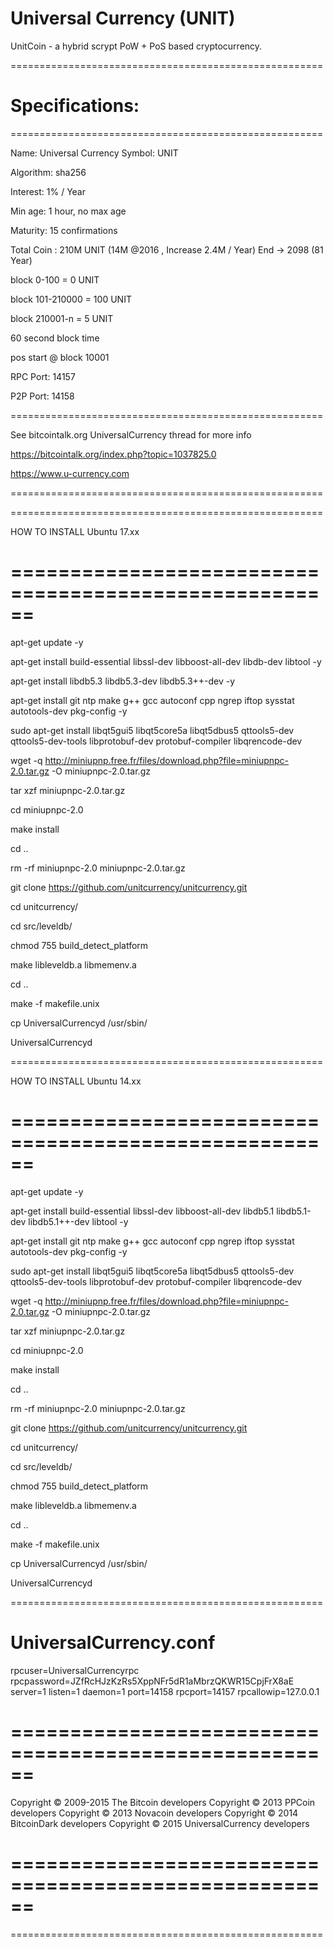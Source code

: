 Universal Currency (UNIT)
===================
UnitCoin - a hybrid scrypt PoW + PoS based cryptocurrency.


======================================================

Specifications:
======================================================
======================================================

Name: Universal Currency
Symbol: UNIT

Algorithm: sha256

Interest: 1% / Year

Min age: 1 hour, no max age

Maturity: 15 confirmations

Total Coin  : 210M  UNIT (14M @2016 , Increase 2.4M / Year) End -> 2098 (81 Year)

block 0-100 = 0 UNIT

block 101-210000 = 100 UNIT

block 210001-n =  5 UNIT

60 second block time 

pos start @ block 10001

RPC Port: 14157

P2P Port: 14158

======================================================


See bitcointalk.org UniversalCurrency thread for more info

https://bitcointalk.org/index.php?topic=1037825.0

https://www.u-currency.com


======================================================



======================================================

HOW TO INSTALL Ubuntu 17.xx

======================================================
======================================================


apt-get update -y

apt-get install build-essential libssl-dev libboost-all-dev libdb-dev libtool -y

apt-get install libdb5.3 libdb5.3-dev libdb5.3++-dev -y

apt-get install git ntp make g++ gcc autoconf cpp ngrep iftop sysstat autotools-dev pkg-config -y

sudo apt-get install libqt5gui5 libqt5core5a libqt5dbus5 qttools5-dev qttools5-dev-tools libprotobuf-dev protobuf-compiler libqrencode-dev

wget -q http://miniupnp.free.fr/files/download.php?file=miniupnpc-2.0.tar.gz -O miniupnpc-2.0.tar.gz

tar xzf miniupnpc-2.0.tar.gz

cd miniupnpc-2.0

make install

cd ..

rm -rf miniupnpc-2.0 miniupnpc-2.0.tar.gz

git clone https://github.com/unitcurrency/unitcurrency.git

cd unitcurrency/

cd src/leveldb/

chmod 755 build_detect_platform

make libleveldb.a libmemenv.a

cd ..

make -f makefile.unix

cp UniversalCurrencyd /usr/sbin/

UniversalCurrencyd


======================================================

HOW TO INSTALL Ubuntu 14.xx

======================================================
======================================================

apt-get update -y

apt-get install build-essential libssl-dev libboost-all-dev libdb5.1 libdb5.1-dev libdb5.1++-dev libtool -y

apt-get install git ntp make g++ gcc autoconf cpp ngrep iftop sysstat autotools-dev pkg-config -y

sudo apt-get install libqt5gui5 libqt5core5a libqt5dbus5 qttools5-dev qttools5-dev-tools libprotobuf-dev protobuf-compiler libqrencode-dev

wget -q http://miniupnp.free.fr/files/download.php?file=miniupnpc-2.0.tar.gz -O miniupnpc-2.0.tar.gz

tar xzf miniupnpc-2.0.tar.gz

cd miniupnpc-2.0

make install

cd ..

rm -rf miniupnpc-2.0 miniupnpc-2.0.tar.gz

git clone https://github.com/unitcurrency/unitcurrency.git

cd unitcurrency/

cd src/leveldb/

chmod 755 build_detect_platform

make libleveldb.a libmemenv.a

cd ..

make -f makefile.unix

cp UniversalCurrencyd /usr/sbin/

UniversalCurrencyd



======================================================

UniversalCurrency.conf
======================================================

rpcuser=UniversalCurrencyrpc
rpcpassword=JZfRcHJzKzRs5XppNFr5dR1aMbrzQKWR15CpjFrX8aE
server=1
listen=1
daemon=1
port=14158
rpcport=14157
rpcallowip=127.0.0.1

======================================================
======================================================

Copyright © 2009-2015 The Bitcoin developers
Copyright © 2013 PPCoin developers
Copyright © 2013 Novacoin developers
Copyright © 2014 BitcoinDark developers
Copyright © 2015 UniversalCurrency developers

======================================================
======================================================
======================================================





